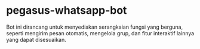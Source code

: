 # pegasus-whatsapp-bot
Bot ini dirancang untuk menyediakan serangkaian fungsi yang berguna, seperti mengirim pesan otomatis, mengelola grup, dan fitur interaktif lainnya yang dapat disesuaikan.
